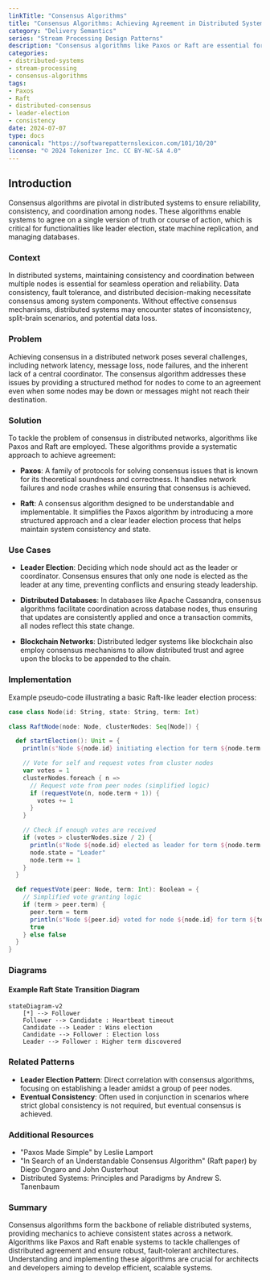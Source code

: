 ```yaml
---
linkTitle: "Consensus Algorithms"
title: "Consensus Algorithms: Achieving Agreement in Distributed Systems"
category: "Delivery Semantics"
series: "Stream Processing Design Patterns"
description: "Consensus algorithms like Paxos or Raft are essential for achieving agreement among nodes in distributed systems. These algorithms help coordinate leader election, manage distributed databases, ensure consistency, and resolve conflicts in decentralized systems."
categories:
- distributed-systems
- stream-processing
- consensus-algorithms
tags:
- Paxos
- Raft
- distributed-consensus
- leader-election
- consistency
date: 2024-07-07
type: docs
canonical: "https://softwarepatternslexicon.com/101/10/20"
license: "© 2024 Tokenizer Inc. CC BY-NC-SA 4.0"
---
```


## Introduction

Consensus algorithms are pivotal in distributed systems to ensure reliability, consistency, and coordination among nodes. These algorithms enable systems to agree on a single version of truth or course of action, which is critical for functionalities like leader election, state machine replication, and managing databases.

### Context

In distributed systems, maintaining consistency and coordination between multiple nodes is essential for seamless operation and reliability. Data consistency, fault tolerance, and distributed decision-making necessitate consensus among system components. Without effective consensus mechanisms, distributed systems may encounter states of inconsistency, split-brain scenarios, and potential data loss.

### Problem

Achieving consensus in a distributed network poses several challenges, including network latency, message loss, node failures, and the inherent lack of a central coordinator. The consensus algorithm addresses these issues by providing a structured method for nodes to come to an agreement even when some nodes may be down or messages might not reach their destination.

### Solution

To tackle the problem of consensus in distributed networks, algorithms like Paxos and Raft are employed. These algorithms provide a systematic approach to achieve agreement:

- **Paxos**: A family of protocols for solving consensus issues that is known for its theoretical soundness and correctness. It handles network failures and node crashes while ensuring that consensus is achieved.

- **Raft**: A consensus algorithm designed to be understandable and implementable. It simplifies the Paxos algorithm by introducing a more structured approach and a clear leader election process that helps maintain system consistency and state.

### Use Cases

- **Leader Election**: Deciding which node should act as the leader or coordinator. Consensus ensures that only one node is elected as the leader at any time, preventing conflicts and ensuring steady leadership.
  
- **Distributed Databases**: In databases like Apache Cassandra, consensus algorithms facilitate coordination across database nodes, thus ensuring that updates are consistently applied and once a transaction commits, all nodes reflect this state change.

- **Blockchain Networks**: Distributed ledger systems like blockchain also employ consensus mechanisms to allow distributed trust and agree upon the blocks to be appended to the chain.

### Implementation

Example pseudo-code illustrating a basic Raft-like leader election process:

```scala
case class Node(id: String, state: String, term: Int)

class RaftNode(node: Node, clusterNodes: Seq[Node]) {

  def startElection(): Unit = {
    println(s"Node ${node.id} initiating election for term ${node.term + 1}")

    // Vote for self and request votes from cluster nodes
    var votes = 1
    clusterNodes.foreach { n =>
      // Request vote from peer nodes (simplified logic)
      if (requestVote(n, node.term + 1)) {
        votes += 1
      }
    }

    // Check if enough votes are received
    if (votes > clusterNodes.size / 2) {
      println(s"Node ${node.id} elected as leader for term ${node.term + 1}")
      node.state = "Leader"
      node.term += 1
    }
  }

  def requestVote(peer: Node, term: Int): Boolean = {
    // Simplified vote granting logic
    if (term > peer.term) {
      peer.term = term
      println(s"Node ${peer.id} voted for node ${node.id} for term ${term}")
      true
    } else false
  }
}
```

### Diagrams

#### Example Raft State Transition Diagram

```mermaid
stateDiagram-v2
    [*] --> Follower
    Follower --> Candidate : Heartbeat timeout
    Candidate --> Leader : Wins election
    Candidate --> Follower : Election loss
    Leader --> Follower : Higher term discovered
```

### Related Patterns

- **Leader Election Pattern**: Direct correlation with consensus algorithms, focusing on establishing a leader amidst a group of peer nodes.
- **Eventual Consistency**: Often used in conjunction in scenarios where strict global consistency is not required, but eventual consensus is achieved.

### Additional Resources

- "Paxos Made Simple" by Leslie Lamport
- "In Search of an Understandable Consensus Algorithm" (Raft paper) by Diego Ongaro and John Ousterhout
- Distributed Systems: Principles and Paradigms by Andrew S. Tanenbaum

### Summary

Consensus algorithms form the backbone of reliable distributed systems, providing mechanics to achieve consistent states across a network. Algorithms like Paxos and Raft enable systems to tackle challenges of distributed agreement and ensure robust, fault-tolerant architectures. Understanding and implementing these algorithms are crucial for architects and developers aiming to develop efficient, scalable systems.
